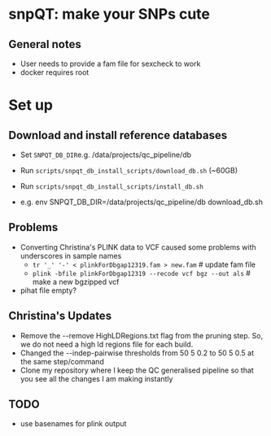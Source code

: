 # snpQT: make your SNPs cute 

## General notes

* User needs to provide a fam file for sexcheck to work  
* docker requires root

# Set up 

## Download and install reference databases 

* Set `SNPQT_DB_DIR`e.g. /data/projects/qc_pipeline/db
* Run `scripts/snpqt_db_install_scripts/download_db.sh` (~60GB)
* Run `scripts/snpqt_db_install_scripts/install_db.sh`

* e.g. env SNPQT_DB_DIR=/data/projects/qc_pipeline/db download_db.sh

## Problems 

* Converting Christina's PLINK data to VCF caused some problems with underscores in sample names
  * `tr '_' '-' < plinkForDbgap12319.fam > new.fam` # update fam file
  *  `plink -bfile plinkForDbgap12319 --recode vcf bgz --out als` # make a new bgzipped vcf
* pihat file empty? 

## Christina's Updates 
* Remove the --remove HighLDRegions.txt flag from the pruning step. So, we do not need a high ld regions file for each build. 
* Changed the --indep-pairwise thresholds from 50 5 0.2 to 50 5 0.5 at the same step/command
* Clone my repository where I keep the QC generalised pipeline so that you see all the changes I am making instantly



## TODO

* use basenames for plink output 
